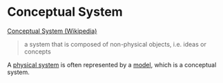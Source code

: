 # Conceptual System

<a href="http://en.wikipedia.org/wiki/Conceptual_system" target="_blank">Conceptual System (Wikipedia)</a>

> a system that is composed of non-physical objects, i.e. ideas or concepts

A [physical system](./physical-system.md) is often represented by a [model](./model.md), which is a conceptual system.
